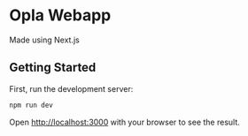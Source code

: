 # Opla Webapp

Made using Next.js

## Getting Started

First, run the development server:

```bash
npm run dev
```

Open [http://localhost:3000](http://localhost:3000) with your browser to see the result.
